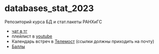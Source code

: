 # databases_stat_2023
Репозиторий курса БД и стат.пакеты РАНХиГС

* [чат в тг](https://t.me/+ynx93QJoEE03ZjJi)
* плейлист в [youtube](https://youtube.com/playlist?list=PLWKPhCKW0I5L0Q5suf_gmIDvSYWwqQjxF)
* Календарь встреч в [Телемост](https://calendar.yandex.ru/event/1830470036?applyToFuture=0&event_date=2023-03-16T19%3A00%3A00&layerId=11635458) (ссылки должны приходить на почту)
* [Баллы](https://docs.google.com/spreadsheets/d/1yV3EMEOu99gjq8C2x4L2PsJa_tWpbf2ogNJndmg-tdY/edit?usp=sharing)
